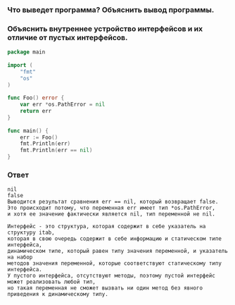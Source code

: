 ### Что выведет программа? Объяснить вывод программы. 
### Объяснить внутреннее устройство интерфейсов и их отличие от пустых интерфейсов.
```go
package main
 
import (
    "fmt"
    "os"
)
 
func Foo() error {
    var err *os.PathError = nil
    return err
}
 
func main() {
    err := Foo()
    fmt.Println(err)
    fmt.Println(err == nil)
}
```

### Ответ
```
nil
false
Выводится результат сравнения err == nil, который возвращает false.
Это происходит потому, что переменная err имеет тип *os.PathError,
и хотя ее значение фактически является nil, тип переменной не nil.

Интерфейс - это структура, которая содержит в себе указатель на структуру itab, 
которая в свою очередь содержит в себе информацию и статическом типе интерфейса,
динамическом типе, который равен типу значения переменной, и указатель на набор 
методов значения переменной, которые соответствуют статическому типу интерфейса.
У пустого интерфейса, отсутствуют методы, поэтому пустой интерфейс может реализовать любой тип,
но такая переменная не сможет вызвать ни один метод без явного приведения к динамическому типу.
```

